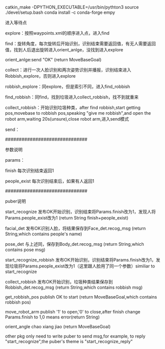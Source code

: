 catkin_make -DPYTHON_EXECUTABLE=/usr/bin/pythton3
source ./devel/setup.bash 
conda install -c conda-forge empy

进入等待点

explore：按照waypoints.xml的顺序进入点，进入find

find：旋转角度，每次旋转后开始识别，识别结束需要返回值，有无人需要返回值，找到人后退出旋转进入orient_anlge，没找到进入explore

orient_anlge:send "OK" (return MoveBaseGoal)

collect：进行一次人脸识别和两次姿势识别并播报，识别结束进入Robbish_explore，否则进入explore

robbish_explore：同explore，但是索引不同，进入find_robbish

find_robbish：同find，找到垃圾进入collect_robbish，找不到就重来


collect_robbish：开始识别垃圾种类，after find robbish,start getting pos,movebase to robbish pos,speaking "give me robbish",and open the robot arm,waiting 20s(unsure),close robot arm,进入send模式



send：



##############################

参数说明

params：

finish 每次识别结束返回1

people_exist 每次识别结束后，如果有人返回1


##############################

puber说明

start_recognize 发布OK开始识别，识别结束将Params.finish改为1，发现人将Params.people_exist改为1 (return String finish+people_exist)

facial_det 发布OK识别人脸，将结果保存到Face_det.recog_msg (return String,which contains people's name)

pose_det 与上述同，保存到Body_det.recog_msg (return String,which contains pose msg)

start_recognize_robbish 发布OK开始识别，识别结束将Params.finish改为1，发现垃圾将Params.people_exist改为1（这里跟人脸用了同一个参数）similiar to start_recognize

collect_robbish 发布OK开始识别，垃圾种类结果保存到Robbish_det.recog_msg (return String,which contains robbish msg)

get_robbish_pos publish OK to start (return MoveBaseGoal,which contains robbish pos)

move_robot_arm publish '1' to open,'0' to close,after finish change Params.finish to 1,0 means error(return String)

orient_angle chao xiang jiao (return MoveBaseGoal)

other pkg only need to write puber to send msg,for example, to reply "start_recognize",the puber's theme is "start_recognize_reply"